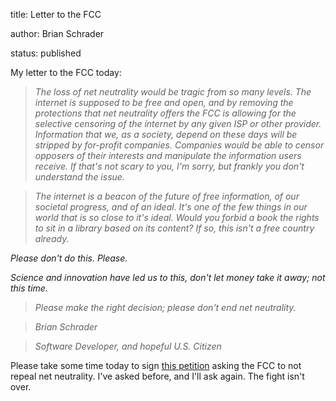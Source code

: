 title: Letter to the FCC

author: Brian Schrader

status: published


My letter to the FCC today:

<i>

>The loss of net neutrality would be tragic from so many levels. The internet is supposed to be free and open, and by removing the protections that net neutrality offers the FCC is allowing for the selective censoring of the internet by any given ISP or other provider. Information that we, as a society, depend on these days will be stripped by for-profit companies. Companies would be able to censor opposers of their interests and manipulate the information users receive. If that's not scary to you, I'm sorry, but frankly you don't understand the issue. 

>

>The internet is a beacon of the future of free information, of our societal progress, and of an ideal. It's one of the few things in our world that is so close to it's ideal. Would you forbid a book the rights to sit in a library based on its content? If so, this isn't a free country already. 

Please don't do this. Please.

Science and innovation have led us to this, don't let money take it away; not this time.

>

>Please make the right decision; please don't end net neutrality.



>Brian Schrader <br />

>Software Developer, and hopeful U.S. Citizen

</i>



Please take some time today to sign [this petition][1] asking the FCC to not repeal net neutrality. I've asked before, and I'll ask again. The fight isn't over. 

[1]:https://dearfcc.org
